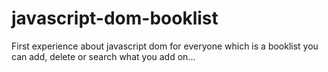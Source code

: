 # javascript-dom-booklist
First experience about javascript dom for everyone which is a booklist you can add, delete or search what you add on...
